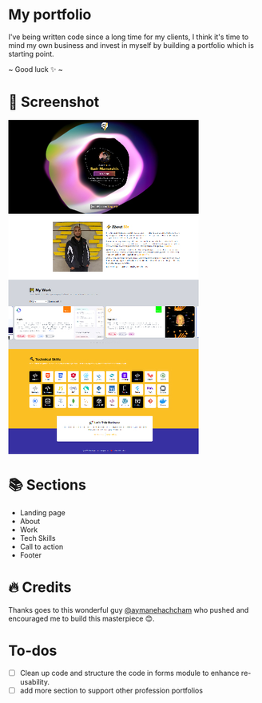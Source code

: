 # My portfolio

I've being written code since a long time for my clients, 
I think it's time to mind my own business and invest in myself 
by building a portfolio which is starting point. 

~ Good luck ✨ ~

# 📸 Screenshot
![Screenshot](src/assets/screenshot.jpg)

# 📚 Sections
* Landing page
* About
* Work
* Tech Skills
* Call to action 
* Footer

# 🔥 Credits
Thanks goes to this wonderful guy [@aymanehachcham](https://github.com/aymanehachcham) who pushed and encouraged me to build this masterpiece 😊.
# To-dos
- [ ] Clean up code and structure the code in forms module to enhance re-usability.
- [ ] add more section to support other profession portfolios
